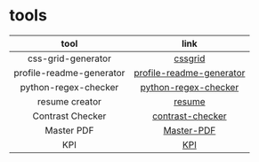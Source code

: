 # tools

| tool | link |
| :---: | :---: |
| css-grid-generator | [cssgrid](https://cssgrid-generator.netlify.app/) |
| profile-readme-generator | [profile-readme-generator](https://rahuldkjain.github.io/gh-profile-readme-generator/) |
| python-regex-checker | [python-regex-checker](https://pythex.org/) |
| resume creator | [resume](https://www.resume.com) |
| Contrast Checker| [contrast-checker ](https://webaim.org/resources/contrastchecker/) |
| Master PDF | [Master-PDF ](https://www.mediafire.com/file/b2mgmwqkcvet6tg/Master+PDF+Editor+5.7.60.rar/file) |
| KPI | [KPI ](https://www.spiderstrategies.com/kpi/) |
